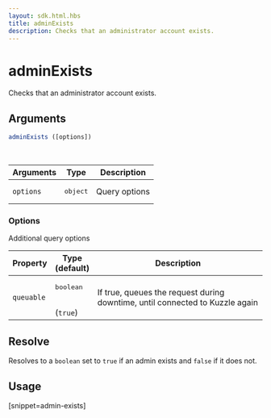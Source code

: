 ```yaml
---
layout: sdk.html.hbs
title: adminExists
description: Checks that an administrator account exists.
---
```


# adminExists

Checks that an administrator account exists.

## Arguments

```javascript
adminExists ([options])
```

<br/>

| Arguments | Type   | Description                         |
| --------- | ------ | ----------------------------------- |
| `options` | <pre>object</pre> | Query options |

### **Options**

Additional query options

| Property   | Type<br/>(default)   | Description                       |
| ---------- | ------- | --------------------------------- |
| `queuable` | <pre>boolean</pre><br/>(`true`) | If true, queues the request during downtime, until connected to Kuzzle again |

## Resolve

Resolves to a `boolean` set to `true` if an admin exists and `false` if it does not.

## Usage

[snippet=admin-exists]
